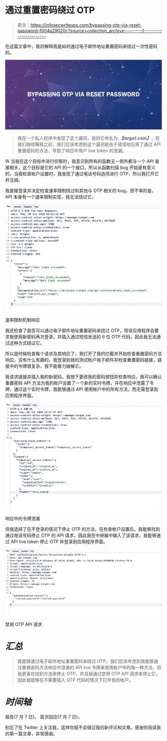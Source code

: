 # 通过重置密码绕过 OTP

> 原文：<https://infosecwriteups.com/bypassing-otp-via-reset-password-f004a29020c?source=collection_archive---------1----------------------->

在这篇文章中，我将解释我是如何通过电子邮件地址重置密码来绕过一次性密码的。

![](img/e6a43995a9322b05476167a4296cbf73.png)

> 我在一个私人程序中发现了这个漏洞，我将它命名为:***【target.com】***，在我们继续解释之前，我们应该考虑到这个漏洞是由于错误地应用了通过 API 重置密码的方法，导致了响应中用户 live token 的泄漏。

W 当我在这个目标中进行侦察时，我意识到所有的函数无一例外都与一个 API 直接相关，这个目标是它的 API 的一个接口，所以从函数扫描 bug 开始是有意义的，当我检查帐户设置时，我发现了通过电话号码选项进行 OTP，所以我打开它并注销。

我直接登录并决定检查速率限制绕过和其他与 OTP 相关的 bug，但不幸的是，API 本身有一个速率限制实现，我无法绕过它。

![](img/d8694bd9aa77cd2bfefa4965e62b23b7.png)

速率限制机制响应

我还检查了是否可以通过电子邮件地址重置密码来绕过 OTP，但该应用程序会要求我使用新密码再次登录，并插入通过短信发送的 6 位 OTP 代码，因此我无法通过这种方式绕过它。

所以是时候检查每个请求及其响应了，我打开了我的拦截并开始检查重置密码方法响应，没有什么有趣的，我登录到我的测试帐户电子邮件并检查重置密码链接，链接中的令牌很复杂，我不能暴力破解它。

我请求链接并插入我的新密码，我按下更改我的密码按钮并检查响应，我可以确认重置密码 API 方法为我的帐户设置了一个新的实时令牌，并在响应中泄露了令牌，通过这个实时令牌，我能够通过 API 使用帐户中的所有方法，而无需登录到应用程序界面。

![](img/c990e0b1e27d1b99a25526a48df5143a.png)

响应中的令牌泄漏

但我选择了在不登录的情况下停止 OTP 的方法，在检查帐户设置后，我能够找到通过电话号码停止 OTP 的 API 请求，因此我在中继器中输入了该请求，我能够通过 API live token 停止 OTP 并登录到应用程序界面。

![](img/fe8e29acf241b3177e252b6edd63463e.png)

禁用 OTP API 请求

# ***汇总***

> 我能够通过电子邮件地址重置密码来绕过 OTP，我们应该考虑到我能够通过重置密码方法响应中泄漏的 API live 令牌来使用帐户中的每一种方法，但我更喜欢找到方法来停止 OTP，并且我通过禁用 OTP API 请求来停止它，因此我能够在不需要插入 OTP 代码的情况下打开我的帐户。

# ***时间轴***

报告(7 月 7 日)。
首次回应(7 月 7 日)。

别忘了在 Twitter 上关注我，这样你就不会错过我的新评论和文章。感谢你阅读我的第一篇文章，非常感谢。